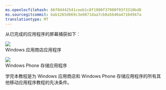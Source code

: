 ```yaml
---
ms.openlocfilehash: 66f0d442541ceeb1c8f1980f37900f93f3310bd8
ms.sourcegitcommit: bab1265d669c3e6871daa7cb8a5640a47104947a
translationtype: MT
---
```


从已完成的应用程序的屏幕捕获如下︰

![](./media/app-service-mobile-windows-universal-get-started-preview/mobile-quickstart-completed.png)
<br/>Windows 应用商店应用程序

![](./media/app-service-mobile-windows-universal-get-started-preview/mobile-quickstart-completed-wp8.png)
<br/>Windows Phone 存储应用程序

学完本教程是为 Windows 应用商店和 Windows Phone 存储应用程序的所有其他移动应用程序教程的先决条件。 
